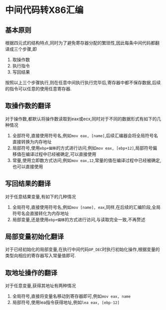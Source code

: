 中间代码转X86汇编
===================

基本原则
---------
根据四元式的结构特点,同时为了避免寄存器分配的繁琐性,因此每条中间代码都翻译成三个步骤,即

1. 取操作数
2. 执行指令
3. 写回结果

按照以上三个步骤执行,则在任意中间执行执行完毕后,寄存器中都不保存数据,后续的指令可以任意的使用任意寄存器.

取操作数的翻译
-------------
对于操作数,都默认将操作数读取到eax或ecx,同时对于不同的数据形式有如下的几种情况
1. 全部符号,直接使用符号名,例如`mov eax, [name]`,后续汇编器会将全局符号名直接转换为内存地址
2. 局部符号,使用`ebp+偏移`的方式进行访问,例如`mov eax, [ebp+12]`,局部符号偏移值在编译过程中已经被确定,可以直接使用
3. 常量,使用立即数方式访问,例如`mov eax,12`,常量的值在编译过程中已经被确定,也可以直接使用

写回结果的翻译
-------------
对于任意结果变量,有如下的几种情况
1. 全局符号,直接使用符号名,例如`mov [name], eax`,同样,在后续的汇编阶段,全局符号名会直接转化为内存地址
2. 局部变量,还是使用`ebp+偏移`的方式进行访问,与读取完全一致,不再赘述


局部变量初始化翻译
----------------
对于已经初始化的局部变量,在执行中间代码`OP_DEC`时执行初始化操作,根据变量的类型向相应的寄存器写入常量值即可.


取地址操作的翻译
-----------------
对于任意变量,获得其地址有两种情况
1. 全局符号,直接将变量名移动到寄存器即可,例如`mov eax, name`
2. 局部符号,使用lea指令获得地址,例如`lea eax, [ebp-12]`


